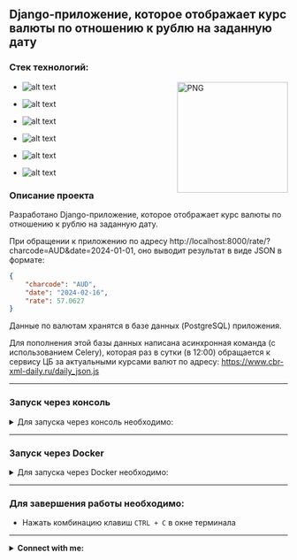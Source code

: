 ## Django-приложение, которое отображает курс валюты по отношению к рублю на заданную дату

### Стек технологий:

<img align="right" alt="PNG" height="200px" src="https://newsrus.su/catalogs/samoregulirovanie/images/1453788241.png" />

 - ![alt text](https://img.shields.io/badge/Python-3.11.5-grey?style=plastic&logo=python&logoColor=white&labelColor=%233776AB)

 - ![alt text](https://img.shields.io/badge/Django-4.2.10-grey?style=plastic&logo=django&logoColor=white&labelColor=%23092E20)

 - ![alt text](https://img.shields.io/badge/PostgreSQL-15.3-grey?style=plastic&logo=postgresql&logoColor=white&labelColor=%234169E1)

 - ![alt text](https://img.shields.io/badge/Celery-5.3.6-grey?style=plastic&logo=celery&logoColor=white&labelColor=37814A)

 - ![alt text](https://img.shields.io/badge/Redis-5.0.1-grey?style=plastic&logo=redis&logoColor=white&labelColor=DC382D)

 - ![alt text](https://img.shields.io/badge/Docker-v4.25.0-grey?style=plastic&logo=docker&logoColor=white&labelColor=2496ED)

### Описание проекта
Разработано Django-приложение, которое отображает курс валюты по отношению к рублю на заданную дату.

При обращении к приложению по адресу http://localhost:8000/rate/?charcode=AUD&date=2024-01-01, оно выводит
результат в виде JSON в формате:
```json
{
    "charcode": "AUD",  
    "date": "2024-02-16",  
    "rate": 57.0627
}
```

Данные по валютам хранятся в базе данных (PostgreSQL) приложения.

Для пополнения этой базы данных написана асинхронная команда (с использованием Celery), которая раз в сутки (в 12:00) обращается к сервису ЦБ за актуальными курсами валют по адресу:
https://www.cbr-xml-daily.ru/daily_json.js



***

### Запуск через консоль

<details>
<summary>Для запуска через консоль необходимо:</summary>

- Клонировать проект на собственный диск в новом каталоге
  - Создать виртуальное окружение
  - Установить зависимости командой:
```python
pip install -r requirements.txt
```
<details>
<summary>Прописать переменные окружения в файле `.env.sample`</summary>
   
```dotenv
SECRET_KEY='Секретный ключ Django'
DEBUG='True/False', например: True

POSTGRES_DB_NAME='Название базы данных', например: 'name_of_db' или 'currency_rate'
POSTGRES_DB_USER='Пользователь базы данных', например: 'db_user' или 'postgres'
POSTGRES_DB_PASSWORD='Пароль пользователя базы данных', например: 'your_password'
POSTGRES_DB_HOST='Хост базы данных', например: '127.0.0.1' или 'localhost' или 'db' (для Docker)
POSTGRES_DB_PORT='Порт базы данных', например: '5432'

ADMIN_USERNAME=admin
ADMIN_EMAIL=admin@example.com
ADMIN_PASSWORD=admin

CELERY_BROKER_URL=redis://redis:6379/0
CELERY_RESULT_BACKEND=redis://redis:6379/0
CELERY_TIMEZONE=Europe/Madrid
```
</details>

<details>
<summary>Создать базу данных (в данном проекте используется PostgreSQL)</summary>

```python
psql -U postgres
create database currency_rate;
\q
```
</details>

- Применить миграции командой:
    ```python
    python manage.py migrate
    ```

<details>
<summary>Для создания тестового пользователя - администратор:</summary>

- login: admin@example.com
- password: admin 
    ```python
    python manage.py csu
    ```
</details>

<details>
<summary>Для заполнения базы данными:</summary>

```python
python manage.py fill_db
```
</details>
 
<details>
<summary>Для запуска сервера через терминал:</summary>

- Запустить Redis (в окне терминала под Ubuntu)
    ```linux
    sudo service redis-server start
    ```
- Запустить celery (в другом окне терминала)
    ```python
    celery -A config worker -l INFO -P eventlet
    ```
- Запустить tasks (в другом окне терминала)
    ```python
    celery -A config beat -l info -S django
    ```
- Запустить сервер (в другом окне терминала)
    ```python
    python manage.py runserver
    ```
</details>

</details>

***

### Запуск через Docker

<details>
<summary>Для запуска через Docker необходимо:</summary>

- Клонировать проект на собственный диск в новом каталоге
-  <details>
   <summary>Прописать переменные окружения в файле `.env.sample`</summary>
   
    ```dotenv
    SECRET_KEY='Секретный ключ Django'
    DEBUG='True/False', например: True
    
    POSTGRES_DB_NAME='Название базы данных', например: 'name_of_db' или 'currency_rate'
    POSTGRES_DB_USER='Пользователь базы данных', например: 'db_user' или 'postgres'
    POSTGRES_DB_PASSWORD='Пароль пользователя базы данных', например: 'your_password'
    POSTGRES_DB_HOST='Хост базы данных', например: '127.0.0.1' или 'localhost' или 'db' (для Docker)
    POSTGRES_DB_PORT='Порт базы данных', например: '5432'
    
    ADMIN_USERNAME=admin
    ADMIN_EMAIL=admin@example.com
    ADMIN_PASSWORD=admin
   
    CELERY_BROKER_URL=redis://redis:6379/0
    CELERY_RESULT_BACKEND=redis://redis:6379/0
    CELERY_TIMEZONE=Europe/Madrid
    ```
   </details>

- Ввести в терминале команду:
    ```python
    docker-compose up --build
    ```
    > Происходит сборка образа контейнера согласно инструкции в файле Dockerfile и последовательный запуск всех контейнеров согласно инструкции в файле docker-compose.yaml

</details>

***

### Для завершения работы необходимо:

 - Нажать комбинацию клавиш `CTRL + C` в окне терминала

***

<details>
<summary><b>Connect with me:</b></summary>
   <p align="left">
       <a href="mailto:platonovpochta@gmail.com"><img src="https://img.shields.io/badge/gmail-%23EA4335.svg?style=plastic&logo=gmail&logoColor=white" alt="Gmail"/></a>
       <a href="https://wa.me/79217853835"><img src="https://img.shields.io/badge/whatsapp-%2325D366.svg?style=plastic&logo=whatsapp&logoColor=white" alt="Whatsapp"/></a>
       <a href="https://t.me/platonov_sm"><img src="https://img.shields.io/badge/telegram-blue?style=plastic&logo=telegram&logoColor=white" alt="Telegram"/></a>
   </p>
</details>
